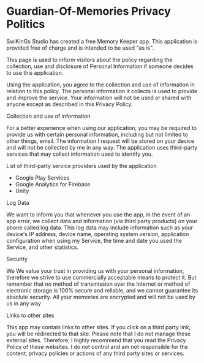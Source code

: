 # Guardian-Of-Memories Privacy Politics
SwiKinGs Studio has created a free Memory Keeper app. This application is provided free of charge and is intended to be used "as is".

This page is used to inform visitors about the policy regarding the collection, use and disclosure of Personal Information if someone decides to use this application.

Using the application, you agree to the collection and use of information in relation to this policy. The personal information it collects is used to provide and improve the service. Your information will not be used or shared with anyone except as described in this Privacy Policy.

Collection and use of information

For a better experience when using our application, you may be required to provide us with certain personal information, including but not limited to other things, email. The information I request will be stored on your device and will not be collected by me in any way.
The application uses third-party services that may collect information used to identify you.

List of third-party service providers used by the application
* Google Play Services
* Google Analytics for Firebase
* Unity

Log Data

We want to inform you that whenever you use the app, in the event of an app error, we collect data and information (via third party products) on your phone called log data. This log data may include information such as your device's IP address, device name, operating system version, application configuration when using my Service, the time and date you used the Service, and other statistics.

Security

We We value your trust in providing us with your personal information, therefore we strive to use commercially acceptable means to protect it. But remember that no method of transmission over the Internet or method of electronic storage is 100% secure and reliable, and we cannot guarantee its absolute security. 
All your memories are encrypted and will not be used by us in any way

Links to other sites

This app may contain links to other sites. If you click on a third party link, you will be redirected to that site. Please note that I do not manage these external sites. Therefore, I highly recommend that you read the Privacy Policy of these websites. I do not control and am not responsible for the content, privacy policies or actions of any third party sites or services.
